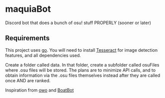 # maquiaBot
Discord bot that does a bunch of osu! stuff PROPERLY (sooner or later)

## Requirements
This project uses [go](https://golang.org/dl/). You will need to install [Tesseract](https://github.com/UB-Mannheim/tesseract/wiki) for image detection features, and all dependencies used.

Create a folder called data. In that folder, create a subfolder called osuFiles where .osu files will be stored. The plans are to minimize API calls, and to obtain information via the .osu files themselves instead after they are called once AND are ranked.

Inspiration from [owo](https://github.com/AznStevy/owo) and [BoatBot](https://github.com/0xg0ldpk3rx0/SupportBot)
